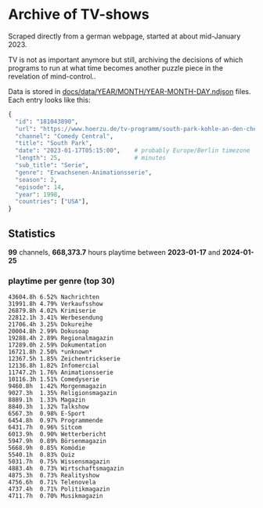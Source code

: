 # Archive of TV-shows

Scraped directly from a german webpage, started at about mid-January 2023.

TV is not as important anymore but still, archiving the decisions of which programs to run at what time
becomes another puzzle piece in the revelation of mind-control.. 

Data is stored in [docs/data/YEAR/MONTH/YEAR-MONTH-DAY.ndjson](docs/data/) files. 
Each entry looks like this:

```python
{
  "id": "181043890", 
  "url": "https://www.hoerzu.de/tv-programm/south-park-kohle-an-den-chefkoch/bid_181043890/", 
  "channel": "Comedy Central", 
  "title": "South Park", 
  "date": "2023-01-17T05:15:00",    # probably Europe/Berlin timezone 
  "length": 25,                     # minutes 
  "sub_title": "Serie", 
  "genre": "Erwachsenen-Animationsserie", 
  "season": 2, 
  "episode": 14, 
  "year": 1998, 
  "countries": ["USA"],
}
```

## Statistics

**99** channels, **668,373.7** hours playtime between **2023-01-17** and **2024-01-25**


### playtime per genre (top 30)

    43604.8h 6.52% Nachrichten
    31991.8h 4.79% Verkaufsshow
    26879.8h 4.02% Krimiserie
    22812.1h 3.41% Werbesendung
    21706.4h 3.25% Dokureihe
    20004.8h 2.99% Dokusoap
    19288.4h 2.89% Regionalmagazin
    17289.0h 2.59% Dokumentation
    16721.8h 2.50% *unknown*
    12367.5h 1.85% Zeichentrickserie
    12136.8h 1.82% Infomercial
    11747.2h 1.76% Animationsserie
    10116.3h 1.51% Comedyserie
    9460.8h  1.42% Morgenmagazin
    9027.3h  1.35% Religionsmagazin
    8889.1h  1.33% Magazin
    8840.3h  1.32% Talkshow
    6567.3h  0.98% E-Sport
    6454.8h  0.97% Programmende
    6431.7h  0.96% Sitcom
    6013.9h  0.90% Wetterbericht
    5947.9h  0.89% Börsenmagazin
    5668.9h  0.85% Komödie
    5540.1h  0.83% Quiz
    5031.7h  0.75% Wissensmagazin
    4883.4h  0.73% Wirtschaftsmagazin
    4875.3h  0.73% Realityshow
    4756.6h  0.71% Telenovela
    4737.4h  0.71% Politikmagazin
    4711.7h  0.70% Musikmagazin
